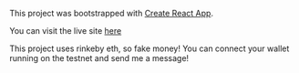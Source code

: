 This project was bootstrapped with [Create React App](https://github.com/facebook/create-react-app).

You can visit the live site [here](https://peaceful-tereshkova-311a5f.netlify.app/)

This project uses rinkeby eth, so fake money! You can connect your wallet running on the testnet and send me a message!
